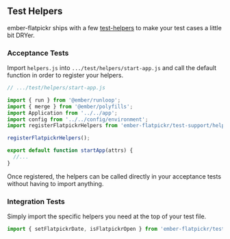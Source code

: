 ## Test Helpers

ember-flatpickr ships with a few [test-helpers](api/modules/ember-flatpickr/test-support/helpers) to make your test cases a little bit DRYer.

### Acceptance Tests

Import `helpers.js` into `.../test/helpers/start-app.js` and call the default function in order to register your helpers. 
```javascript
// .../test/helpers/start-app.js

import { run } from '@ember/runloop';
import { merge } from '@ember/polyfills';
import Application from '../../app';
import config from '../../config/environment';
import registerFlatpickrHelpers from 'ember-flatpickr/test-support/helpers';

registerFlatpickrHelpers();

export default function startApp(attrs) {
  //...
}
```
Once registered, the helpers can be called directly in your acceptance tests without having to import anything.

### Integration Tests

Simply import the specific helpers you need at the top of your test file.
```javascript
import { setFlatpickrDate, isFlatpickrOpen } from 'ember-flatpickr/test-support/helpers';
```
